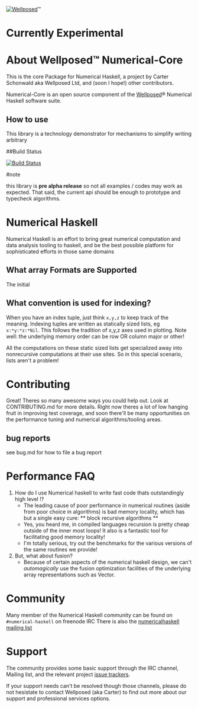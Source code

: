 [![Wellposed](http://www.wellposed.com/mini.png)](http://www.wellposed.com)™

# Currently Experimental


# About Wellposed™️ Numerical-Core
This is the core Package for Numerical Haskell, a project by Carter Schonwald aka
Wellposed Ltd, and (soon I hope!) other contributors.

Numerical-Core is an open source component of the [Wellposed](http://www.wellposed.com)® Numerical Haskell software suite.

## How to use
This library is a technology demonstrator for mechanisms to simplify writing
arbitrary 

##Build Status

[![Build Status](https://secure.travis-ci.org/wellposed/numerical.png?branch=master)](http://travis-ci.org/wellposed/numerical)


#note

this library is **pre alpha release** so not all examples / codes may work as expected.
That said, the current api should be enough to prototype and typecheck algorithms.



# Numerical Haskell
Numerical Haskell is an effort to bring great numerical computation and data analysis
tooling to haskell, and be the best possible platform for sophisticated efforts in those same domains

## What array Formats are Supported

The initial

## What convention is used for indexing?

When you have an index tuple, just think  ``x,y,z``  to keep track of the meaning.
Indexing tuples are written as statically sized lists, eg ``x:*y:*z:*Nil``.
This follows the tradition of x,y,z axes used in plotting. Note well: the underlying memory
order can be row OR column major or other!


All the computations on these static sized lists get specialized away into
nonrecursive computations at their use sites. So in this special scenario, lists aren't a problem!



# Contributing
Great! Theres so many awesome ways you could help out. Look at CONTRIBUTING.md for more details.
Right now theres a lot of low hanging fruit in improving test coverage,
and soon there'll be many opportunities on the performance tuning and numerical
algorithms/tooling areas.

## bug reports
see bug.md for how to file a bug report


# Performance FAQ
1. How do I use Numerical haskell to write fast code thats outstandingly high level !?
    * The leading cause of poor performance in numerical routines (aside from poor choice
    in algorithms) is bad memory locality,
    which has but a single easy cure: ** block recursive algorithms **
    * Yes, you heard me, in compiled languages recursion is pretty cheap outside of the inner
    most loops! It also is a fantastic tool for facilitating good memory locality!
    * I'm totally serious, try out the benchmarks for the various versions of the same routines we
    provide!
2. But, what about fusion?
    * Because of certain aspects of the numerical haskell design, we can't *automagically* use
    the fusion optimization facilities of the underlying array representations such as Vector.

# Community
Many member of the Numerical Haskell community can be found on `#numerical-haskell` on freenode IRC
There is also  the [numericalhaskell mailing list](https://groups.google.com/forum/#!forum/numericalhaskell)

# Support
The community provides some basic support through the IRC channel, Mailing list,
and the relevant project [issue trackers](http://github.com/wellposed).

If your support needs can't be resolved though those channels, please do not
hesistate to contact Wellposed (aka Carter) to find out more about our support and
professional services options.
















